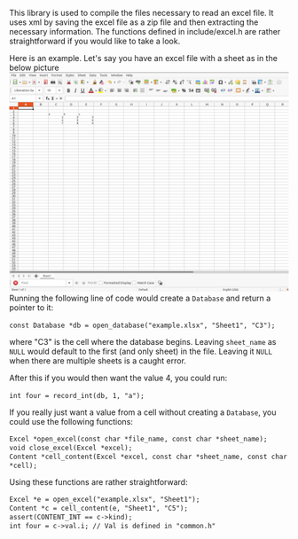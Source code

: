 This library is used to compile the files necessary to read an excel file.
It uses xml by saving the excel file as a zip file and then extracting the
necessary information.
The functions defined in include/excel.h are rather straightforward if you
would like to take a look.

Here is an example. Let's say you have an excel file with a sheet as in the 
below picture
![alt text](https://github.com/doctormartin67/DC/blob/master/lib/excel/excel_example.png?raw=true)
Running the following line of code would create a `Database` and return a pointer to it:

`const Database *db = open_database("example.xlsx", "Sheet1", "C3");`

where "C3" is the cell where the database begins. Leaving `sheet_name` as `NULL` would default to the first (and only sheet) in the file. Leaving it `NULL` when there are multiple sheets is a caught error.

After this if you would then want the value 4, you could run:

`int four = record_int(db, 1, "a");`

If you really just want a value from a cell without creating a `Database`, you could use the following functions:

```
Excel *open_excel(const char *file_name, const char *sheet_name);
void close_excel(Excel *excel);
Content *cell_content(Excel *excel, const char *sheet_name, const char *cell);
```

Using these functions are rather straightforward:

```
Excel *e = open_excel("example.xlsx", "Sheet1");
Content *c = cell_content(e, "Sheet1", "C5");
assert(CONTENT_INT == c->kind);
int four = c->val.i; // Val is defined in "common.h"
```
